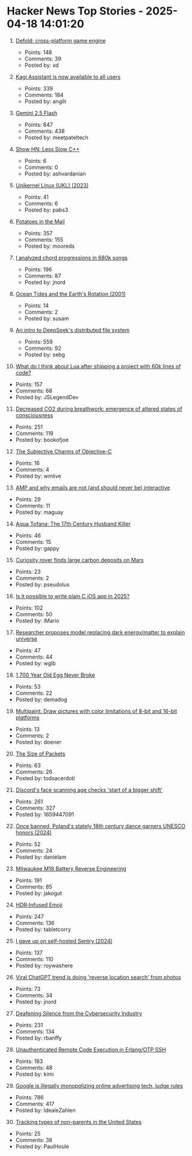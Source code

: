 # Hacker News Top Stories - 2025-04-18 14:01:20

1. [Defold: cross-platform game engine](https://defold.com)
   - Points: 148
   - Comments: 39
   - Posted by: xd

2. [Kagi Assistant is now available to all users](https://blog.kagi.com/assistant-for-all)
   - Points: 339
   - Comments: 184
   - Posted by: angilr

3. [Gemini 2.5 Flash](https://developers.googleblog.com/en/start-building-with-gemini-25-flash/)
   - Points: 847
   - Comments: 438
   - Posted by: meetpateltech

4. [Show HN: Less Slow C++](https://github.com/ashvardanian/less_slow.cpp)
   - Points: 6
   - Comments: 0
   - Posted by: ashvardanian

5. [Unikernel Linux (UKL) (2023)](https://dl.acm.org/doi/10.1145/3552326.3587458)
   - Points: 41
   - Comments: 6
   - Posted by: pabs3

6. [Potatoes in the Mail](https://facts.usps.com/mailing-potatoes/)
   - Points: 357
   - Comments: 155
   - Posted by: mooreds

7. [I analyzed chord progressions in 680k songs](https://www.cantgetmuchhigher.com/p/i-analyzed-chord-progressions-in)
   - Points: 196
   - Comments: 87
   - Posted by: jnord

8. [Ocean Tides and the Earth's Rotation (2001)](https://core2.gsfc.nasa.gov/ggfc/tides/intro.html)
   - Points: 14
   - Comments: 2
   - Posted by: susam

9. [An intro to DeepSeek's distributed file system](https://maknee.github.io/blog/2025/3FS-Performance-Journal-1/)
   - Points: 559
   - Comments: 92
   - Posted by: sebg

10. [What do I think about Lua after shipping a project with 60k lines of code?](https://blog.luden.io/what-do-i-think-about-lua-after-shipping-a-project-with-60-000-lines-of-code-bf72a1328733)
   - Points: 157
   - Comments: 68
   - Posted by: JSLegendDev

11. [Decreased CO2 during breathwork: emergence of altered states of consciousness](https://www.nature.com/articles/s44271-025-00247-0)
   - Points: 251
   - Comments: 119
   - Posted by: bookofjoe

12. [The Subjective Charms of Objective-C](https://www.wired.com/story/objective-c-programming-language-verbose/)
   - Points: 16
   - Comments: 4
   - Posted by: wmlive

13. [AMP and why emails are not (and should never be) interactive](https://buttondown.com/blog/whatever-happened-to-amp-email)
   - Points: 29
   - Comments: 11
   - Posted by: maguay

14. [Aqua Tofana: The 17th Century Husband Killer](https://www.amusingplanet.com/2025/04/aqua-tofana-17th-century-husband-killer.html)
   - Points: 46
   - Comments: 15
   - Posted by: gappy

15. [Curiosity rover finds large carbon deposits on Mars](https://phys.org/news/2025-04-curiosity-rover-large-carbon-deposits.html)
   - Points: 23
   - Comments: 2
   - Posted by: pseudolus

16. [Is it possible to write plain C iOS app in 2025?](undefined)
   - Points: 102
   - Comments: 50
   - Posted by: iMario

17. [Researcher proposes model replacing dark energy/matter to explain universe](https://phys.org/news/2025-04-dark-energy-nature-universe.html)
   - Points: 47
   - Comments: 44
   - Posted by: wglb

18. [1,700 Year Old Egg Never Broke](https://www.atlasobscura.com/articles/liquid-inside-ancient-egg)
   - Points: 53
   - Comments: 22
   - Posted by: demadog

19. [Multipaint: Draw pictures with color limitations of 8-bit and 16-bit platforms](http://multipaint.kameli.net/)
   - Points: 13
   - Comments: 2
   - Posted by: doener

20. [The Size of Packets](https://www.potaroo.net/ispcol/2024-10/packet-sizes.html)
   - Points: 63
   - Comments: 26
   - Posted by: todsacerdoti

21. [Discord's face scanning age checks 'start of a bigger shift'](https://www.bbc.com/news/articles/cjr75wypg0vo)
   - Points: 261
   - Comments: 327
   - Posted by: 1659447091

22. [Once banned, Poland's stately 18th century dance garners UNESCO honors (2024)](https://apnews.com/article/poland-unesco-heritage-polonaise-dance-culture-be337d9a1941d404f6ef1a1cee364e22)
   - Points: 52
   - Comments: 24
   - Posted by: danielam

23. [Milwaukee M18 Battery Reverse Engineering](https://quagmirerepair.com/milwaukee-m18-battery-reverse-engineering)
   - Points: 191
   - Comments: 85
   - Posted by: jakogut

24. [HDR‑Infused Emoji](https://sharpletters.net/2025/04/16/hdr-emoji/)
   - Points: 247
   - Comments: 136
   - Posted by: tabletcorry

25. [I gave up on self-hosted Sentry (2024)](https://www.bugsink.com/blog/why-i-gave-up-on-self-hosted-sentry/)
   - Points: 137
   - Comments: 110
   - Posted by: roywashere

26. [Viral ChatGPT trend is doing 'reverse location search' from photos](https://techcrunch.com/2025/04/17/the-latest-viral-chatgpt-trend-is-doing-reverse-location-search-from-photos/)
   - Points: 73
   - Comments: 34
   - Posted by: jnord

27. [Deafening Silence from the Cybersecurity Industry](https://www.forbes.com/sites/tonybradley/2025/04/16/deafening-silence-from-the-cybersecurity-industry/)
   - Points: 231
   - Comments: 134
   - Posted by: rbanffy

28. [Unauthenticated Remote Code Execution in Erlang/OTP SSH](https://nvd.nist.gov/vuln/detail/CVE-2025-32433)
   - Points: 183
   - Comments: 48
   - Posted by: kimi

29. [Google is illegally monopolizing online advertising tech, judge rules](https://www.nytimes.com/2025/04/17/technology/google-ad-tech-antitrust-ruling.html)
   - Points: 786
   - Comments: 417
   - Posted by: IdealeZahlen

30. [Tracking types of non-parents in the United States](https://onlinelibrary.wiley.com/doi/10.1111/jomf.13097)
   - Points: 25
   - Comments: 38
   - Posted by: PaulHoule

